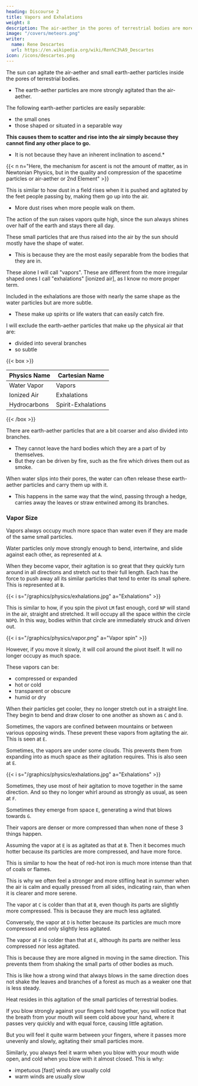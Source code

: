 ```yaml
---
heading: Discourse 2
title: Vapors and Exhalations
weight: 8
description: The air-aether in the pores of terrestrial bodies are more agitated at one time than another
image: "/covers/meteors.png"
writer:
  name: Rene Descartes
  url: https://en.wikipedia.org/wiki/Ren%C3%A9_Descartes
icon: /icons/descartes.png
---
```


<!-- subtle matter  can be agitated by  or some other cause. -->
<!-- are more agitated at one time than another. This can be caused by the presence of the sun or  -->

The sun can agitate the air-aether and small earth-aether particles inside the pores of terrestrial bodies.
- The earth-aether particles are more strongly agitated than the air-aether.

<!-- the air-aether inside the pores of terrestrial bodies -->

The following earth-aether particles are easily separable:
- the small ones
- those shaped or situated in a separable way

 <!-- that makes them  from their neighbors. -->

**This causes them to scatter and rise into the air simply because they cannot find any other place to go.**
- It is not because they have an inherent inclination to ascend.*

{{< n n="Here, the mechanism for ascent is not the amount of matter, as in Newtonian Physics, but in the quality and compression of the spacetime particles or air-aether or 2nd Element" >}}


<!-- This does not happen because they have any particular , or because the sun has any force that attracts them, but   -->

This is similar to how dust in a field rises when it is pushed and agitated by the feet people passing by, making them go up into the air.
- More dust rises when more people walk on them.
<!-- Even though the grains of this dust are much larger and heavier than the small parts we are discussing, they still take their course towards the sky.  -->

<!-- One can see that they rise much higher when a large plain is covered with moving people than when it is trodden by just one person.  -->

The action of the sun raises vapors quite high, since the sun always shines over half of the earth and stays there all day.

<!--  extends at the same time the small parts of matter that compose vapors and exhalations  -->

These small particles that are thus raised into the air by the sun should mostly have the shape of water. 
- This is because they are the most easily separable from the bodies that they are in. 

These alone I will call "vapors". These are different from the more irregular shaped ones I call "exhalations" [ionized air], as I know no more proper term. 



Included in the exhalations are those with nearly the same shape as the water particles but are more subtle.
- These make up spirits or life waters that can easily catch fire. 

I will exclude the earth-aether particles that make up the physical air that are:
- divided into several branches
- so subtle


{{< box >}}

Physics Name | Cartesian Name
--- | --- 
Water Vapor | Vapors
Ionized Air | Exhalations
Hydrocarbons | Spirit-Exhalations

{{< /box >}}


There are earth-aether particles that are a bit coarser and also divided into branches.
- They cannot leave the hard bodies which they are a part of by themselves.
- But they can be driven by fire, such as the fire which drives them out as smoke. 

When water slips into their pores, the water can often release these earth-aether particles and carry them up with it. 
- This happens in the same way that the wind, passing through a hedge, carries away the leaves or straw entwined among its branches. 

<!-- Or more accurately, like how water itself carries to the top of an alembic the small parts of those oils that alchemists are accustomed to extracting from dry plants when they soak them in plenty of water, distill everything together, and thus make the little oil they contain rise with the large amount of water. In fact, most of these parts are the same ones that usually compose the bodies of these oils.  -->

### Vapor Size

Vapors always occupy much more space than water even if they are made of the same small particles.

Water particles only move strongly enough to bend, intertwine, and slide against each other, as represented at `A`. 

When they become vapor, their agitation is so great that they quickly turn around in all directions and stretch out to their full length. Each has the force to push away all its similar particles that tend to enter its small sphere. This is represented at `B`.

{{< i s="/graphics/physics/exhalations.jpg" a="Exhalations" >}}

This is similar to how, if you spin the pivot `LM` fast enough, cord `NP` will stand in the air, straight and stretched. It will occupy all the space within the circle `NOPQ`. In this way, bodies within that circle are immediately struck and driven out. 

{{< i s="/graphics/physics/vapor.png" a="Vapor spin" >}}


However, if you move it slowly, it will coil around the pivot itself. It will no longer occupy as much space.

These vapors can be:
- compressed or expanded
- hot or cold
- transparent or obscure
- humid or dry

When their particles get cooler, they no longer stretch out in a straight line. They begin to bend and draw closer to one another as shown as `C` and `D`.

 <!-- are no longer agitated strongly enough to remain -->

Sometimes, the vapors are confined between mountains or between various opposing winds. These prevent these vapors from agitating the air. This is seen at `E`.

Sometimes, the vapors are under some clouds. This prevents them from expanding into as much space as their agitation requires. This is also seen at `E`.

{{< i s="/graphics/physics/exhalations.jpg" a="Exhalations" >}}

Sometimes, they use most of heir agitation to move together in the same direction. And so they no longer whirl around as strongly as usual, as seen at `F`.

Sometimes they emerge from space `E`, generating a wind that blows towards `G`.

Their vapors are denser or more compressed than when none of these 3 things happen.

Assuming the vapor at `E` is as agitated as that at `B`. Then it becomes much hotter because its particles are more compressed, and have more force. 

This is similar to how the heat of red-hot iron is much more intense than that of coals or flames. 

This is why we often feel a stronger and more stifling heat in summer when the air is calm and equally pressed from all sides, indicating rain, than when it is clearer and more serene.

The vapor at `C` is colder than that at `B`, even though its parts are slightly more compressed. This is because they are much less agitated.

Conversely, the vapor at `D` is hotter because its particles are much more compressed and only slightly less agitated. 

The vapor at `F` is colder than that at `E`, although its parts are neither less compressed nor less agitated.

This is because they are more aligned in moving in the same direction. This prevents them from shaking the small parts of other bodies as much.

This is like how a strong wind that always blows in the same direction does not shake the leaves and branches of a forest as much as a weaker one that is less steady.

Heat resides in this agitation of the small particles of terrestrial bodies. 

If you blow strongly against your fingers held together, you will notice that the breath from your mouth will seem cold above your hand, where it passes very quickly and with equal force, causing little agitation. 

But you will feel it quite warm between your fingers, where it passes more unevenly and slowly, agitating their small particles more. 

Similarly, you always feel it warm when you blow with your mouth wide open, and cold when you blow with it almost closed. This is why:
- impetuous [fast] winds are usually cold
- warm winds are usually slow


